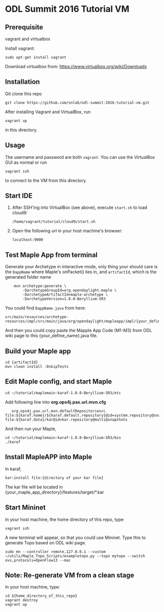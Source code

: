 # ODL Summit 2016 Tutorial VM

## Prerequisite

vagrant and virtualbox

Install vagrant:
```
sudo apt-get install vagrant
```

Download virtualbox from: https://www.virtualbox.org/wiki/Downloads

## Installation

Git clone this repo

```
git clone https://github.com/snlab/odl-summit-2016-tutorial-vm.git
```

After installing Vagrant and VirtualBox, run

```
vagrant up
```

in this directory.


## Usage

The username and password are both `vagrant`. You can use the VirtualBox GUI as normal or run

```
vagrant ssh
```

to connect to the VM from this directory.


## Start IDE

1. After SSH'ing into VirtualBox (see above), execute `start.sh` to load cloud9:
   ```
   /home/vagrant/tutorial/cloud9/start.sh
   ```

2. Open the following url in your host machine's browser:
   ```
   localhost:9000
   ```
 

## Test Maple App from terminal

Generate your Archetype in interactive mode, only thing your should care is the `DappName` where Maple's onPacket() lies in, and `artifactId`, which is the generated folder name
```
    mvn archetype:generate \
        -DarchetypeGroupId=org.opendaylight.maple \
        -DarchetypeArtifactId=maple-archetype \
        -DarchetypeVersion=1.0.0-Beryllium-SR3
```

You could find `DappName.java` from here:
```
src/main/resources/archetype-resources/impl/src/main/java/org/opendaylight/mapleapp/impl/{your_define_name}.java
```

And then you could copy paste the Mapple App Code (M1-M3) from ODL wiki page to this {your_define_name}.java file.

## Build your Maple app

```
cd {artifactId}
mvn clean install -DskipTests
```

## Edit Maple config, and start Maple
```
cd ~/tutorial/maplemain-karaf-1.0.0-Beryllium-SR3/etc
```

Add following line into **org.ops4j.pax.url.mvn.cfg**
```
   org.ops4j.pax.url.mvn.defaultRepositories=\ file:${karaf.home}/${karaf.default.repository}@id=system.repository@snapshots,\ file:${karaf.data}/kar@id=kar.repository@multi@snapshots
```

And then run your Maple,
```
cd ~/tutorial/maplemain-karaf-1.0.0-Beryllium-SR3/bin
./karaf
```

## Install MapleAPP into Maple
In karaf,
```
kar:install file:{directory of your kar file}
```
The kar file will be located in {your_maple_app_directory}/features/target/*.kar

## Start Mininet
In your host machine, the home directory of this repo, type
```
vagrant ssh
```
A new terminal will appear, so that you could use Mininet. Type this to generate Topo based on ODL wiki page.
```
sudo mn --controller remote,127.0.0.1 --custom ~/utils/Maple_Topo_Scripts/exampletopo.py --topo mytopo --switch ovs,protocols=OpenFlow13 --mac
```

## Note: Re-generate VM from a clean stage

In your host machine, type:
 ```
 cd ${home_directory_of_this_repo}
 vagrant destroy
 vagrant up
 ```

